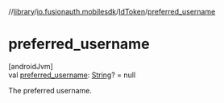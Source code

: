 //[library](../../../index.md)/[io.fusionauth.mobilesdk](../index.md)/[IdToken](index.md)/[preferred_username](preferred_username.md)

# preferred_username

[androidJvm]\
val [preferred_username](preferred_username.md): [String](https://kotlinlang.org/api/core/kotlin-stdlib/kotlin/-string/index.html)? = null

The preferred username.